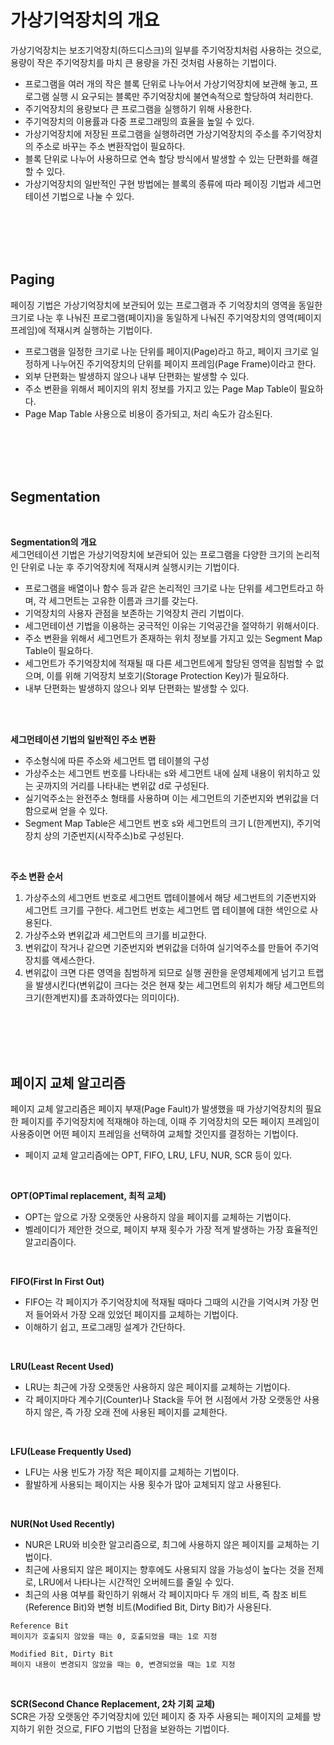 # 가상기억장치의 개요
가상기억장치는 보조기억장치(하드디스크)의 일부를 주기억장치처럼 사용하는 것으로, 용량이 작은 주기억장치를 마치 큰 용량을 가진 것처럼 사용하는 기법이다.
- 프로그램을 여러 개의 작은 블록 단위로 나누어서 가상기억장치에 보관해 놓고, 프로그램 실행 시 요구되는 블록만 주기억장치에 불연속적으로 할당하여 처리한다.
- 주기억장치의 용량보다 큰 프로그램을 실행하기 위해 사용한다.
- 주기억장치의 이용률과 다중 프로그래밍의 효율을 높일 수 있다.
- 가상기억장치에 저장된 프로그램을 실행하려면 가상기억장치의 주소를 주기억장치의 주소로 바꾸는 주소 변환작업이 필요하다.
- 블록 단위로 나누어 사용하므로 연속 할당 방식에서 발생할 수 있는 단편화를 해결할 수 있다.
- 가상기억장치의 일반적인 구현 방법에는 블록의 종류에 따라 페이징 기법과 세그먼테이션 기법으로 나눌 수 있다.

<br>
<br>
<br>
<br>

## Paging
페이징 기법은 가상기억장치에 보관되어 있는 프로그램과 주 기억장치의 영역을 동일한 크기로 나눈 후 나눠진 프로그램(페이지)을 동일하게 나눠진 주기억장치의 영역(페이지 프레임)에 적재시켜 실행하는 기법이다.
- 프로그램을 일정한 크기로 나눈 단위를 페이지(Page)라고 하고, 페이지 크기로 일정하게 나누어진 주기억장치의 단위를 페이지 프레임(Page Frame)이라고 한다.
- 외부 단편화는 발생하지 않으나 내부 단편화는 발생할 수 있다.
- 주소 변환을 위해서 페이지의 위치 정보를 가지고 있는 Page Map Table이 필요하다.
- Page Map Table 사용으로 비용이 증가되고, 처리 속도가 감소된다.

<br>
<br>
<br>
<br>

## Segmentation

<br>

**Segmentation의 개요**   
세그먼테이션 기법은 가상기억장치에 보관되어 있는 프로그램을 다양한 크기의 논리적인 단위로 나눈 후 주기억장치에 적재시켜 실행시키는 기법이다.
- 프로그램을 배열이나 함수 등과 같은 논리적인 크기로 나눈 단위를 세그먼트라고 하며, 각 세그먼트는 고유한 이름과 크기를 갖는다.
- 기억장치의 사용자 관점을 보존하는 기억장치 관리 기법이다.
- 세그먼테이션 기법을 이용하는 궁극적인 이유는 기억공간을 절약하기 위해서이다.
- 주소 변환을 위해서 세그먼트가 존재하는 위치 정보를 가지고 있는 Segment Map Table이 필요하다.
- 세그먼트가 주기억장치에 적재될 때 다른 세그먼트에게 할당된 영역을 침범할 수 없으며, 이를 위해 기억장치 보호기(Storage Protection Key)가 필요하다.
- 내부 단편화는 발생하지 않으나 외부 단편화는 발생할 수 있다.

<br>
<br>

**세그먼테이션 기법의 일반적인 주소 변환**   
- 주소형식에 따른 주소와 세그먼트 맵 테이블의 구성
- 가상주소는 세그먼트 번호를 나타내는 s와 세그먼트 내에 실제 내용이 위치하고 있는 곳까지의 거리를 나타내는 변위값 d로 구성된다.
- 실기억주소는 완전주소 형태를 사용하며 이는 세그먼트의 기준번지와 변위값을 더함으로써 얻을 수 있다.
- Segment Map Table은 세그먼트 번호 s와 세그먼트의 크기 L(한계번지), 주기억장치 상의 기준번지(시작주소)b로 구성된다.

<br>

**주소 변환 순서**   
1. 가상주소의 세그먼트 번호로 세그먼트 맵테이블에서 해당 세그번트의 기준번지와 세그먼트 크기를 구한다. 세그먼트 번호는 세그먼트 맵 테이블에 대한 색인으로 사용된다.
2. 가상주소와 변위값과 세그먼트의 크기를 비교한다.
3. 변위값이 작거나 같으면 기준번지와 변위값을 더하여 실기억주소를 만들어 주기억장치를 액세스한다.
4. 변위값이 크면 다른 영역을 침범하게 되므로 실행 권한을 운영체제에게 넘기고 트랩을 발생시킨다(변위값이 크다는 것은 현재 찾는 세그먼트의 위치가 해당 세그먼트의 크기(한계번지)를 초과하였다는 의미이다).

<br>
<br>
<br>
<br>

## 페이지 교체 알고리즘
페이지 교체 알고리즘은 페이지 부재(Page Fault)가 발생했을 때 가상기억장치의 필요한 페이지를 주기억장치에 적재해야 하는데, 이때 주 기억장치의 모든 페이지 프레임이 사용중이면 어떤 페이지 프레임을 선택하여 교체할 것인지를 결정하는 기법이다.
- 페이지 교체 알고리즘에는 OPT, FIFO, LRU, LFU, NUR, SCR 등이 있다.

<br>

**OPT(OPTimal replacement, 최적 교체)**   
- OPT는 앞으로 가장 오랫동안 사용하지 않을 페이지를 교체하는 기법이다.
- 벨레이디가 제안한 것으로, 페이지 부재 횟수가 가장 적게 발생하는 가장 효율적인 알고리즘이다.

<br>

**FIFO(First In First Out)**   
- FIFO는 각 페이지가 주기억장치에 적재될 때마다 그때의 시간을 기억시켜 가장 먼저 들어와서 가장 오래 있었던 페이지를 교체하는 기법이다.
- 이해하기 쉽고, 프로그래밍 설계가 간단하다.

<br>

**LRU(Least Recent Used)**   
- LRU는 최근에 가장 오랫동안 사용하지 않은 페이지를 교체하는 기법이다.
- 각 페이지마다 계수기(Counter)나 Stack을 두어 현 시점에서 가장 오랫동안 사용하지 않은, 즉 가장 오래 전에 사용된 페이지를 교체한다.

<br>

**LFU(Lease Frequently Used)**   
- LFU는 사용 빈도가 가장 적은 페이지를 교체하는 기법이다.
- 활발하게 사용되는 페이지는 사용 횟수가 많아 교체되지 않고 사용된다.

<br>

**NUR(Not Used Recently)**   
- NUR은 LRU와 비슷한 알고리즘으로, 최그에 사용하지 않은 페이지를 교체하는 기법이다.
- 최근에 사용되지 않은 페이지는 향후에도 사용되지 않을 가능성이 높다는 것을 전제로, LRU에서 나타나는 시간적인 오버헤드를 줄일 수 있다.
- 최근의 사용 여부를 확인하기 위해서 각 페이지마다 두 개의 비트, 즉 참조 비트(Reference Bit)와 변형 비트(Modified Bit, Dirty Bit)가 사용된다.

```
Reference Bit
페이지가 호출되지 않았을 때는 0, 호출되었을 때는 1로 지정

Modified Bit, Dirty Bit
페이지 내용이 변경되지 않았을 때는 0, 변경되었을 때는 1로 지정
```

<br>

**SCR(Second Chance Replacement, 2차 기회 교체)**   
SCR은 가장 오랫동안 주기억장치에 있던 페이지 중 자주 사용되는 페이지의 교체를 방지하기 위한 것으로, FIFO 기법의 단점을 보완하는 기법이다.

